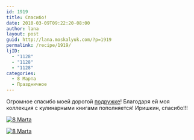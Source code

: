```yaml
---
id: 1919
title: Спасибо!
date: 2010-03-09T09:22:20-08:00
author: lana
layout: post
guid: http://lana.moskalyuk.com/?p=1919
permalink: /recipe/1919/
ljID:
  - "1128"
  - "1128"
  - "1128"
categories:
  - 8 Марта
  - Праздничное
---
```

Огромное спасибо моей дорогой [подружке](http://irina-rybenko.livejournal.com/)! Благодаря ей моя коллекция с кулинарными книгами пополняется! Иришкин, спасибо!!!

<a class="flickr-image alignnone" title="8 Marta" href="http://www.flickr.com/photos/67405678@N00/4418600733/" target="_blank"><img src="http://farm3.static.flickr.com/2737/4418600733_4a859c5b66.jpg" alt="8 Marta" /></a>

<a class="flickr-image alignnone" title="8 Marta" href="http://www.flickr.com/photos/67405678@N00/4419367860/" target="_blank"><img src="http://farm3.static.flickr.com/2723/4419367860_564051d203.jpg" alt="8 Marta" /></a>